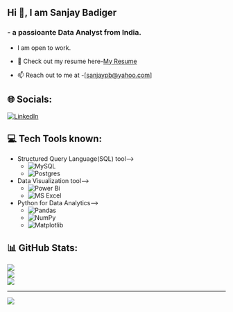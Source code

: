 ##  Hi 👋, I am Sanjay Badiger

### - a passioante Data Analyst from India.

* I am open to work.
  
* 📑 Check out my resume here-[My Resume](https://drive.google.com/file/d/1nDRSgo6uSDDxwaVu6-4Dje0N4YCpH4Ix/view?usp=drive_link)
  
* 📫 Reach out to me at -[sanjaypb@yahoo.com]


## 🌐 Socials:
[![LinkedIn](https://img.shields.io/badge/LinkedIn-%230077B5.svg?logo=linkedin&logoColor=white)](https://linkedin.com/in/sanjay-badiger) 

## 💻 Tech Tools known:
* Structured Query Language(SQL) tool-->
  - ![MySQL](https://img.shields.io/badge/mysql-4479A1.svg?style=flat&logo=mysql&logoColor=white)
  - ![Postgres](https://img.shields.io/badge/postgres-%23316192.svg?style=flat&logo=postgresql&logoColor=white)
* Data Visualization tool-->
  - ![Power Bi](https://img.shields.io/badge/power_bi-F2C811?style=flat&logo=powerbi&logoColor=black)
  - ![MS Excel](https://img.shields.io/badge/excel-F2C811?style=flat&logo=excel&logoColor=black)
* Python for Data Analytics-->
  - ![Pandas](https://img.shields.io/badge/pandas-%23150458.svg?style=flat&logo=pandas&logoColor=white)
  - ![NumPy](https://img.shields.io/badge/numpy-%23013243.svg?style=flat&logo=numpy&logoColor=white)
  - ![Matplotlib](https://img.shields.io/badge/Matplotlib-%23ffffff.svg?style=flat&logo=Matplotlib&logoColor=black)
## 📊 GitHub Stats:
![](https://github-readme-stats.vercel.app/api?username=SanjayPB-theDataAnalyst&theme=default_repocard&hide_border=true&include_all_commits=false&count_private=false)<br/>
![](https://github-readme-streak-stats.herokuapp.com/?user=SanjayPB-theDataAnalyst&theme=default_repocard&hide_border=true)<br/>
![](https://github-readme-stats.vercel.app/api/top-langs/?username=SanjayPB-theDataAnalyst&theme=default_repocard&hide_border=true&include_all_commits=false&count_private=false&layout=compact)

---
[![](https://visitcount.itsvg.in/api?id=SanjayPB-theDataAnalyst&icon=0&color=1)](https://visitcount.itsvg.in)

<!-- Proudly created with GPRM ( https://gprm.itsvg.in ) -->
